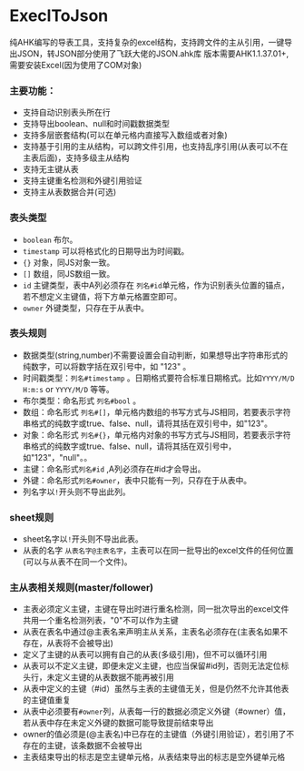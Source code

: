 # ExeclToJson
纯AHK编写的导表工具，支持复杂的excel结构，支持跨文件的主从引用，一键导出JSON，转JSON部分使用了飞跃大佬的JSON.ahk库
版本需要AHK1.1.37.01+,需要安装Excel(因为使用了COM对象)



### 主要功能：

* 支持自动识别表头所在行
* 支持导出boolean、null和时间戳数据类型
* 支持多层嵌套结构(可以在单元格内直接写入数组或者对象)
* 支持基于引用的主从结构，可以跨文件引用，也支持乱序引用(从表可以不在主表后面)，支持多级主从结构
* 支持无主键从表
* 支持主键重名检测和外键引用验证
* 支持主从表数据合并(可选)



### 表头类型

* `boolean`  布尔。
* `timestamp` 可以将格式化的日期导出为时间戳。
* `{}`  对象，同JS对象一致。
* `[]`  数组，同JS数组一致。
* `id` 主键类型，表中A列必须存在 `列名#id`单元格，作为识别表头位置的锚点，若不想定义主键值，将下方单元格置空即可。
* `owner` 外键类型，只存在于从表中。



### 表头规则

* 数据类型(string,number)不需要设置会自动判断，如果想导出字符串形式的纯数字，可以将数字括在双引号中，如 "123" 。
* 时间戳类型：`列名#timestamp` 。日期格式要符合标准日期格式。比如`YYYY/M/D H:m:s` or `YYYY/M/D` 等等。
* 布尔类型：命名形式 `列名#bool` 。
* 数组：命名形式  `列名#[]`，单元格内数组的书写方式与JS相同，若要表示字符串格式的纯数字或true、false、null，请将其括在双引号中，如"123"。
* 对象：命名形式 `列名#{}`，单元格内对象的书写方式与JS相同，若要表示字符串格式的纯数字或true、false、null，请将其括在双引号中，如"123"，"null"。。
* 主键：命名形式`列名#id` ,A列必须存在#id才会导出。
* 外键：命名形式`列名#owner`，表中只能有一列，只存在于从表中。
* 列名字以`!`开头则不导出此列。



### sheet规则

- sheet名字以`!`开头则不导出此表。
- 从表的名字 `从表名字@主表名字`，主表可以在同一批导出的excel文件的任何位置(可以与从表不在同一个文件)。



### 主从表相关规则(master/follower)

- 主表必须定义主键，主键在导出时进行重名检测，同一批次导出的excel文件共用一个重名检测列表，"0"不可以作为主键
- 从表在表名中通过@主表名来声明主从关系，主表名必须存在(主表名如果不存在，从表将不会被导出)
- 定义了主键的从表可以拥有自己的从表(多级引用)，但不可以循环引用
- 从表可以不定义主键，即便未定义主键，也应当保留#id列，否则无法定位标头行，未定义主键的从表数据不能再被引用
- 从表中定义的主键（#id）虽然与主表的主键值无关，但是仍然不允许其他表的主键值重复
- 从表中必须要有`#owner`列，从表每一行的数据必须定义外键（#owner）值，若从表中存在未定义外键的数据可能导致提前结束导出
- owner的值必须是(@主表名)中已存在的主键值（外键引用验证），若引用了不存在的主键，该条数据不会被导出
- 主表结束导出的标志是空主键单元格，从表结束导出的标志是空外键单元格


